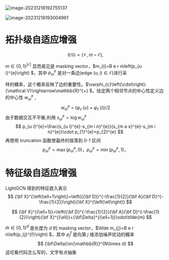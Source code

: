 ![image-20231218192755137](C:\Users\Asus\AppData\Roaming\Typora\typora-user-images\image-20231218192755137.png)

![image-20231218193004961](C:\Users\Asus\AppData\Roaming\Typora\typora-user-images\image-20231218193004961.png)

# 拓扑级自适应增强

$$
t\left({\mathcal{G}}\right)=\left(\mathcal{V},m\circ\mathcal{E}\right),
$$

$m\in\{0,1\}^{|\mathcal{E}|}$ 显而易见是 masking vector，$m_{i}=B e r n\left(p_{u i}^{e}\right) $，其中 $p_{u i}^{e}$ 是对一条边(edge $(u,i)\in\mathcal{E}$)进行采

样的概率，这个概率反映了边的重要性。$\varphi_{c}\left(\cdot\right):{\mathcal V}\rightarrow\mathbb{R}^{+} $，给定两个相邻节点的中心性定义边的中心性 $w_{u i}^{e}$ ,
$$
w_{u i}^{e}\;=\;\left(\varphi_{c}\,(u)+\varphi_{c}\,(i)\right)/2
$$
由于数据交互不平衡,利用 $s_{u i}^{e}=\log{w_{u i}^{e}}$
$$
p_{u i}^{e}=\frac{s_{u i}^{e}-s_{m i n}^{e}}{s_{m a x}^{e}-s_{m i n}^{e}}\cdot p_{1}^{e}+p_{2}^{e}
$$
再使用 truncation 函数使最终的值落到 0-1 区间
$$
p_{u i}^{e}=\mathrm{max}\,(p_{u i}^{e},0)，p_{u i}^{e}=\mathrm{min}\,(p_{u i}^{e},1)，
$$


# 特征级自适应增强

LightGCN 得到的特征嵌入表示
$$
{\bf X}^{\left(\ell+1\right)}=\left({{\bf D}}^{-\frac{1}{2}}{\bf A}{\bf D}^{-\frac{1}{2}}\right){\bf X}^{\left(\ell\right)}
$$

$$
{\bf X}^{(\ell+1)}=\left({\bf D}^{-\frac{1}{2}}{\bf A}{\bf D}^{-\frac{1}{2}}\right){\bf X}^{(\ell)}+{\bf\Delta}^{(\ell+1)}\odot\tilde{m}
$$

$\tilde m\in\{0,1\}^{d}$ 是长度为 $d$ 的 masking vector，$\tilde m_{j}=B e r n\left(p_{j}^{f}\right) $，其中 $p_{j}^{f}$ 是向第 $j$ 维添加噪声扰动的概率
$$
{\bf\Delta}\in{\mathbb{R}}^{N\times d}
$$
这坨看代码怎么写的，文字有点抽象